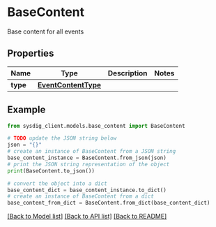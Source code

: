 # BaseContent

Base content for all events

## Properties

Name | Type | Description | Notes
------------ | ------------- | ------------- | -------------
**type** | [**EventContentType**](EventContentType.md) |  | 

## Example

```python
from sysdig_client.models.base_content import BaseContent

# TODO update the JSON string below
json = "{}"
# create an instance of BaseContent from a JSON string
base_content_instance = BaseContent.from_json(json)
# print the JSON string representation of the object
print(BaseContent.to_json())

# convert the object into a dict
base_content_dict = base_content_instance.to_dict()
# create an instance of BaseContent from a dict
base_content_from_dict = BaseContent.from_dict(base_content_dict)
```
[[Back to Model list]](../README.md#documentation-for-models) [[Back to API list]](../README.md#documentation-for-api-endpoints) [[Back to README]](../README.md)


